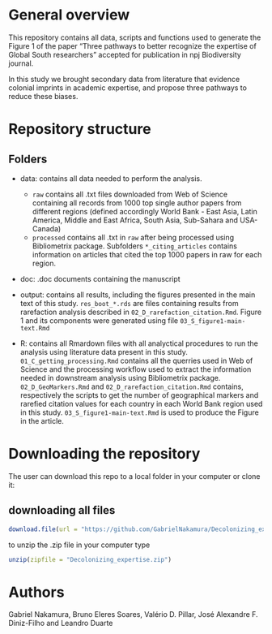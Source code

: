 
<!-- README.md is generated from README.Rmd. Please edit that file -->

# General overview

This repository contains all data, scripts and functions used to
generate the Figure 1 of the paper “Three pathways to better recognize
the expertise of Global South researchers” accepted for publication in
npj Biodiversity journal.

In this study we brought secondary data from literature that evidence
colonial imprints in academic expertise, and propose three pathways to
reduce these biases.

# Repository structure

## Folders

- data: contains all data needed to perform the analysis.

  - `raw` contains all .txt files downloaded from Web of Science
    containing all records from 1000 top single author papers from
    different regions (defined accordingly World Bank - East Asia, Latin
    America, Middle and East Africa, South Asia, Sub-Sahara and
    USA-Canada)
  - `processed` contains all .txt in `raw` after being processed using
    Bibliometrix package. Subfolders `*_citing_articles` contains
    information on articles that cited the top 1000 papers in raw for
    each region.

- doc: .doc documents containing the manuscript

- output: contains all results, including the figures presented in the
  main text of this study. `res_boot_*.rds` are files containing results
  from rarefaction analysis described in
  `02_D_rarefaction_citation.Rmd`. Figure 1 and its components were
  generated using file `03_S_figure1-main-text.Rmd`

- R: contains all Rmardown files with all analyctical procedures to run
  the analysis using literature data present in this study.
  `01_C_getting_processing.Rmd` contains all the querries used in Web of
  Science and the processing workflow used to extract the information
  needed in downstream analysis using Bibliometrix package.
  `02_D_GeoMarkers.Rmd` and `02_D_rarefaction_citation.Rmd` contains,
  respectively the scripts to get the number of geographical markers and
  rarefied citation values for each country in each World Bank region
  used in this study. `03_S_figure1-main-text.Rmd` is used to produce
  the Figure in the article.

# Downloading the repository

The user can download this repo to a local folder in your computer or
clone it:

## downloading all files

``` r
download.file(url = "https://github.com/GabrielNakamura/Decolonizing_expertise/archive/main.zip", destfile = "Decolonizing_expertise.zip")
```

to unzip the .zip file in your computer type

``` r
unzip(zipfile = "Decolonizing_expertise.zip")
```

# Authors

Gabriel Nakamura, Bruno Eleres Soares, Valério D. Pillar, José Alexandre
F. Diniz-Filho and Leandro Duarte
